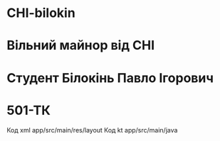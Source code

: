 # CHI-bilokin
# Вільний майнор від CHI 
# Студент Білокінь Павло Ігорович
# 501-ТК
Код xml app/src/main/res/layout
Код kt app/src/main/java
